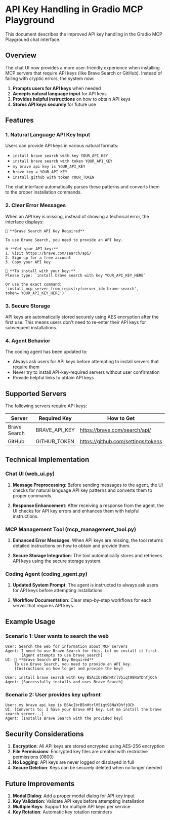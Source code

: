 # API Key Handling in Gradio MCP Playground

This document describes the improved API key handling in the Gradio MCP Playground chat interface.

## Overview

The chat UI now provides a more user-friendly experience when installing MCP servers that require API keys (like Brave Search or GitHub). Instead of failing with cryptic errors, the system now:

1. **Prompts users for API keys** when needed
2. **Accepts natural language input** for API keys
3. **Provides helpful instructions** on how to obtain API keys
4. **Stores API keys securely** for future use

## Features

### 1. Natural Language API Key Input

Users can provide API keys in various natural formats:

- `install brave search with key YOUR_API_KEY`
- `install brave search with token YOUR_API_KEY`
- `my brave api key is YOUR_API_KEY`
- `brave key = YOUR_API_KEY`
- `install github with token YOUR_TOKEN`

The chat interface automatically parses these patterns and converts them to the proper installation commands.

### 2. Clear Error Messages

When an API key is missing, instead of showing a technical error, the interface displays:

```
🔑 **Brave Search API Key Required**

To use Brave Search, you need to provide an API key.

🌐 **Get your API key:**
1. Visit https://brave.com/search/api/
2. Sign up for a free account
3. Copy your API key

🔧 **To install with your key:**
Please type: `install brave search with key YOUR_API_KEY_HERE`

Or use the exact command:
`install_mcp_server_from_registry(server_id='brave-search', token='YOUR_API_KEY_HERE')`
```

### 3. Secure Storage

API keys are automatically stored securely using AES encryption after the first use. This means users don't need to re-enter their API keys for subsequent installations.

### 4. Agent Behavior

The coding agent has been updated to:
- Always ask users for API keys before attempting to install servers that require them
- Never try to install API-key-required servers without user confirmation
- Provide helpful links to obtain API keys

## Supported Servers

The following servers require API keys:

| Server | Required Key | How to Get |
|--------|--------------|------------|
| Brave Search | BRAVE_API_KEY | https://brave.com/search/api/ |
| GitHub | GITHUB_TOKEN | https://github.com/settings/tokens |

## Technical Implementation

### Chat UI (web_ui.py)

1. **Message Preprocessing**: Before sending messages to the agent, the UI checks for natural language API key patterns and converts them to proper commands.

2. **Response Enhancement**: After receiving a response from the agent, the UI checks for API key errors and enhances them with helpful instructions.

### MCP Management Tool (mcp_management_tool.py)

1. **Enhanced Error Messages**: When API keys are missing, the tool returns detailed instructions on how to obtain and provide them.

2. **Secure Storage Integration**: The tool automatically stores and retrieves API keys using the secure storage system.

### Coding Agent (coding_agent.py)

1. **Updated System Prompt**: The agent is instructed to always ask users for API keys before attempting installations.

2. **Workflow Documentation**: Clear step-by-step workflows for each server that requires API keys.

## Example Usage

### Scenario 1: User wants to search the web

```
User: Search the web for information about MCP servers
Agent: I need to use Brave Search for this. Let me install it first.
       [Agent attempts to use brave_search]
UI: 🔑 **Brave Search API Key Required**
    To use Brave Search, you need to provide an API key.
    [Instructions on how to get and provide the key]

User: install brave search with key BSAcIbrB5nHtrlV5iqt98NaYDhfjOCh
Agent: [Successfully installs and uses Brave Search]
```

### Scenario 2: User provides key upfront

```
User: my brave api key is BSAcIbrB5nHtrlV5iqt98NaYDhfjOCh
UI: [Converts to: I have your Brave API key. Let me install the brave search server...]
Agent: [Installs Brave Search with the provided key]
```

## Security Considerations

1. **Encryption**: All API keys are stored encrypted using AES-256 encryption
2. **File Permissions**: Encrypted key files are created with restrictive permissions (0600)
3. **No Logging**: API keys are never logged or displayed in full
4. **Secure Deletion**: Keys can be securely deleted when no longer needed

## Future Improvements

1. **Modal Dialog**: Add a proper modal dialog for API key input
2. **Key Validation**: Validate API keys before attempting installation
3. **Multiple Keys**: Support for multiple API keys per service
4. **Key Rotation**: Automatic key rotation reminders